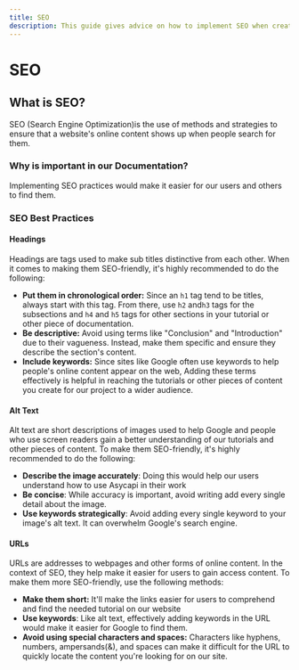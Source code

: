```yaml
---
title: SEO
description: This guide gives advice on how to implement SEO when creating tutorials for our project.
---
```


# SEO

## What is SEO?

SEO (Search Engine Optimization)is the use of methods and strategies to ensure that a website's online content shows up when people search for them.

### Why is important in our Documentation?

Implementing SEO practices would make it easier for our users and others to find them.  

### SEO Best Practices  

#### Headings

Headings are tags used to make sub titles distinctive from each other. When it comes to making them SEO-friendly, it's highly recommended to do the following:

- **Put them in chronological order:** Since an `h1` tag tend to be titles, always start with this tag. From there, use `h2` and`h3` tags for the subsections and `h4` and `h5` tags for other sections in your tutorial or other piece of documentation.
- **Be descriptive:** Avoid using terms like "Conclusion" and "Introduction" due to their vagueness. Instead, make them specific and ensure they describe the section's content.
- **Include keywords:** Since sites like Google often use keywords to help people's online content appear on the web, Adding these terms effectively is helpful in reaching the tutorials or other pieces of content you create for our project to a wider audience.

#### Alt Text

Alt text are short descriptions of images used to help Google and people who use screen readers gain a better understanding of our tutorials and other pieces of content. To make them SEO-friendly, it's highly recommended to do the following:

- **Describe the image accurately**:  Doing this would help our users understand how to use Asycapi in their work
- **Be concise**: While accuracy is important, avoid writing add every single detail about the image.
- **Use keywords strategically**: Avoid adding every single keyword to your image's alt text. It can overwhelm Google's search engine.

#### URLs

URLs are addresses to webpages and other forms of online content. In the context of SEO, they help make it easier for users to gain access content. To make them more SEO-friendly, use the following methods:

- **Make them short:** It'll make the links easier for users to comprehend and find the needed tutorial on our website
- **Use keywords**: Like alt text, effectively adding keywords in the URL would make it easier for Google to find them.
- **Avoid using special characters and spaces:** Characters like hyphens, numbers, ampersands(&), and spaces can make it difficult for the URL to quickly locate the content you're looking for on our site.
